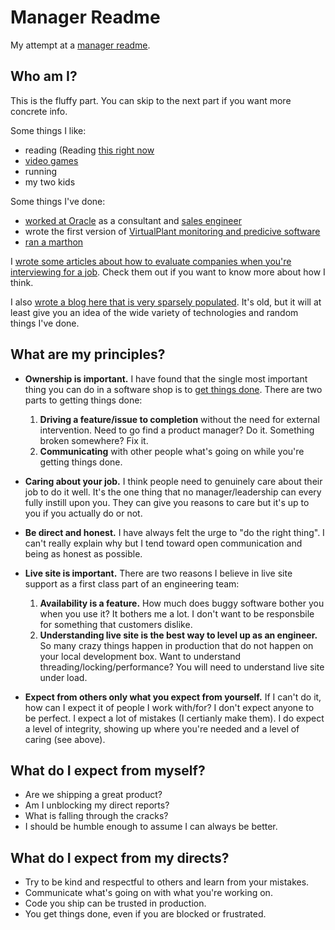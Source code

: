 # Manager Readme

My attempt at a [manager readme](https://managerreadme.com/). 

## Who am I?

This is the fluffy part. You can skip to the next part if you want more concrete info.

Some things I like: 
 * reading (Reading [this right now](https://en.wikipedia.org/wiki/The_Stormlight_Archive)
 * [video games](https://www.ea.com/games/apex-legends)
 * running
 * my two kids

Some things I've done: 
* [worked at Oracle](https://www.oracle.com/corporate/acquisitions/bea/) as a consultant and [sales engineer](https://www.careerexplorer.com/careers/sales-engineer/)
* wrote the first version of [VirtualPlant monitoring and predicive software](https://www.gpstrategies.com/solution/technical-engineering/etapro/etapro-virtualplant-thermal-performance/)
* [ran a marthon](http://www.umsteadmarathon.com/index.php?page=results-2019)

I [wrote some articles about how to evaluate companies when you're interviewing for a job](https://medium.com/@hross). Check them out if you want to know more about how I think.

I also [wrote a blog here that is very sparsely populated](http://blog.hross.net/). It's old, but it will at least give you an idea of the wide variety of technologies and random things I've done.

## What are my principles?

* **Ownership is important.** I have found that the single most important thing you can do in a software shop is to <ins>get things done</ins>. There are two parts to getting things done:

    1. **Driving a feature/issue to completion** without the need for external intervention. Need to go find a product manager? Do it. Something broken somewhere? Fix it.
    1. **Communicating** with other people what's going on while you're getting things done.

* **Caring about your job.** I think people need to genuinely care about their job to do it well. It's the one thing that no manager/leadership can every fully instill upon you. They can give you reasons to care but it's up to you if you actually do or not.

* **Be direct and honest.** I have always felt the urge to "do the right thing". I can't really explain why but I tend toward open communication and being as honest as possible.

* **Live site is important.** There are two reasons I believe in live site support as a first class part of an engineering team:
    1. **Availability is a feature.** How much does buggy software bother you when you use it? It bothers me a lot. I don't want to be responsbile for something that customers dislike.
    1. **Understanding live site is the best way to level up as an engineer.** So many crazy things happen in production that do not happen on your local development box. Want to understand threading/locking/performance? You will need to understand live site under load.

* **Expect from others only what you expect from yourself.** If I can't do it, how can I expect it of people I work with/for? I don't expect anyone to be perfect. I expect a lot of mistakes (I certianly make them). I do expect a level of integrity, showing up where you're needed and a level of caring (see above).

## What do I expect from myself?

* Are we shipping a great product?
* Am I unblocking my direct reports?
* What is falling through the cracks?
* I should be humble enough to assume I can always be better.

## What do I expect from my directs?

* Try to be kind and respectful to others and learn from your mistakes.
* Communicate what's going on with what you're working on.
* Code you ship can be trusted in production.
* You get things done, even if you are blocked or frustrated.
